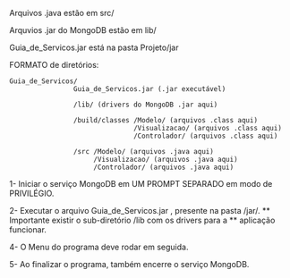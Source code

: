 Arquivos .java estão em src/

Arquvios .jar do MongoDB estão em lib/

Guia_de_Servicos.jar está na pasta Projeto/jar

FORMATO de diretórios:

    Guia_de_Servicos/
                    Guia_de_Servicos.jar (.jar executável)
                    
                    /lib/ (drivers do MongoDB .jar aqui)
                
                    /build/classes /Modelo/ (arquivos .class aqui)
                                   /Visualizacao/ (arquivos .class aqui)
                                   /Controlador/ (arquivos .class aqui)
                
                    /src /Modelo/ (arquivos .java aqui)
                         /Visualizacao/ (arquivos .java aqui)
                         /Controlador/ (arquivos .java aqui)
           
           
1- Iniciar o serviço MongoDB em UM PROMPT SEPARADO em modo de PRIVILÉGIO. 
    
2- Executar o arquivo Guia_de_Servicos.jar , presente na pasta /jar/.
        ** Importante existir o sub-diretório /lib com os drivers para a
        ** aplicação funcionar.
    
4- O Menu do programa deve rodar em seguida.
    
5- Ao finalizar o programa, também encerre o serviço MongoDB.

